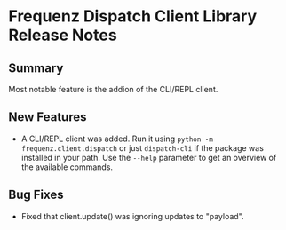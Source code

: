 # Frequenz Dispatch Client Library Release Notes

## Summary

Most notable feature is the addion of the CLI/REPL client.

## New Features

* A CLI/REPL client was added. Run it using `python -m frequenz.client.dispatch` or just `dispatch-cli` if the package was installed in your path. Use the `--help` parameter to get an overview of the available commands.

## Bug Fixes

* Fixed that client.update() was ignoring updates to "payload".
